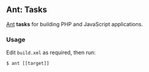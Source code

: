 ## Ant: Tasks

[Ant](http://ant.apache.org/) **tasks** for building PHP and JavaScript applications.

### Usage

Edit `build.xml` as required, then run:

    $ ant [[target]]
